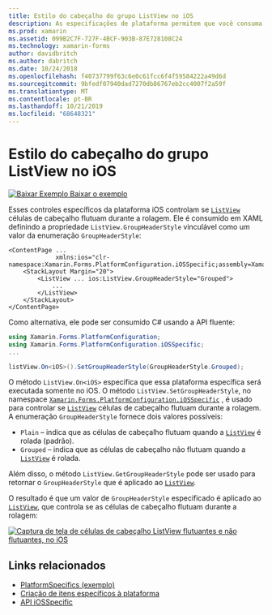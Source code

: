 ```yaml
---
title: Estilo do cabeçalho do grupo ListView no iOS
description: As especificações de plataforma permitem que você consuma a funcionalidade que só está disponível em uma plataforma específica, sem implementar renderizadores ou efeitos personalizados. Este artigo explica como consumir a plataforma do iOS específica que controla se as células do cabeçalho ListView flutuam durante a rolagem.
ms.prod: xamarin
ms.assetid: 099B2C7F-727F-4BCF-903B-87E728108C24
ms.technology: xamarin-forms
author: davidbritch
ms.author: dabritch
ms.date: 10/24/2018
ms.openlocfilehash: f40737799f63c6e0c61fcc6f4f59584222a49d6d
ms.sourcegitcommit: 9bfedf07940dad7270db86767eb2cc4007f2a59f
ms.translationtype: MT
ms.contentlocale: pt-BR
ms.lasthandoff: 10/21/2019
ms.locfileid: "68648321"
---
```

# <a name="listview-group-header-style-on-ios"></a>Estilo do cabeçalho do grupo ListView no iOS

[![Baixar Exemplo](~/media/shared/download.png) Baixar o exemplo](https://docs.microsoft.com/samples/xamarin/xamarin-forms-samples/userinterface-platformspecifics)

Esses controles específicos da plataforma iOS controlam se [`ListView`](xref:Xamarin.Forms.ListView) células de cabeçalho flutuam durante a rolagem. Ele é consumido em XAML definindo a propriedade `ListView.GroupHeaderStyle` vinculável como um valor da enumeração `GroupHeaderStyle`:

```xaml
<ContentPage ...
             xmlns:ios="clr-namespace:Xamarin.Forms.PlatformConfiguration.iOSSpecific;assembly=Xamarin.Forms.Core">
    <StackLayout Margin="20">
        <ListView ... ios:ListView.GroupHeaderStyle="Grouped">
            ...
        </ListView>
    </StackLayout>
</ContentPage>
```

Como alternativa, ele pode ser consumido C# usando a API fluente:

```csharp
using Xamarin.Forms.PlatformConfiguration;
using Xamarin.Forms.PlatformConfiguration.iOSSpecific;
...

listView.On<iOS>().SetGroupHeaderStyle(GroupHeaderStyle.Grouped);
```

O método `ListView.On<iOS>` especifica que essa plataforma específica será executada somente no iOS. O método `ListView.SetGroupHeaderStyle`, no namespace [`Xamarin.Forms.PlatformConfiguration.iOSSpecific`](xref:Xamarin.Forms.PlatformConfiguration.iOSSpecific) , é usado para controlar se [`ListView`](xref:Xamarin.Forms.ListView) células de cabeçalho flutuam durante a rolagem. A enumeração `GroupHeaderStyle` fornece dois valores possíveis:

- `Plain` – indica que as células de cabeçalho flutuam quando a [`ListView`](xref:Xamarin.Forms.ListView) é rolada (padrão).
- `Grouped` – indica que as células de cabeçalho não flutuam quando a [`ListView`](xref:Xamarin.Forms.ListView) é rolada.

Além disso, o método `ListView.GetGroupHeaderStyle` pode ser usado para retornar o `GroupHeaderStyle` que é aplicado ao [`ListView`](xref:Xamarin.Forms.ListView).

O resultado é que um valor de `GroupHeaderStyle` especificado é aplicado ao [`ListView`](xref:Xamarin.Forms.ListView), que controla se as células de cabeçalho flutuam durante a rolagem:

[![Captura de tela de células de cabeçalho ListView flutuantes e não flutuantes, no iOS](listview-group-header-style-images/group-header-styles.png "ListView com células de cabeçalho flutuantes e não flutuantes")](listview-group-header-style-images/group-header-styles-large.png#lightbox "ListView com células de cabeçalho flutuantes e não flutuantes")

## <a name="related-links"></a>Links relacionados

- [PlatformSpecifics (exemplo)](https://docs.microsoft.com/samples/xamarin/xamarin-forms-samples/userinterface-platformspecifics)
- [Criação de itens específicos à plataforma](~/xamarin-forms/platform/platform-specifics/index.md#creating-platform-specifics)
- [API iOSSpecific](xref:Xamarin.Forms.PlatformConfiguration.iOSSpecific)
